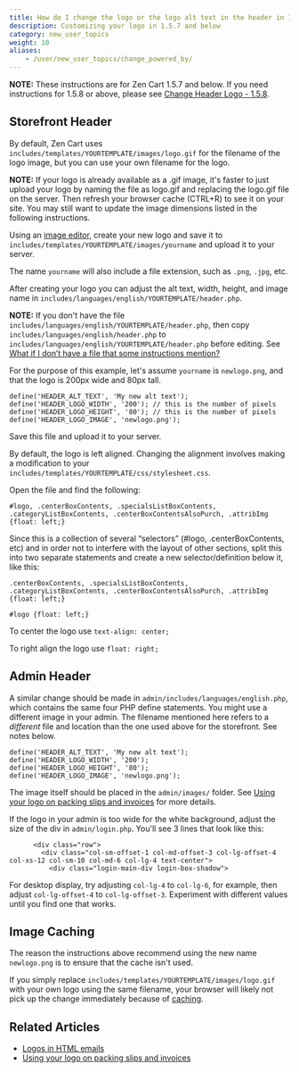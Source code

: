 ```yaml
---
title: How do I change the logo or the logo alt text in the header in 1.5.7?
description: Customizing your logo in 1.5.7 and below 
category: new_user_topics
weight: 10
aliases: 
    - /user/new_user_topics/change_powered_by/
---
```


**NOTE:** These instructions are for Zen Cart 1.5.7 and below. If you need instructions for 1.5.8 or above, please see [Change Header Logo - 1.5.8](/user/new_user_topics/change_header_logo/).

## Storefront Header 

By default, Zen Cart uses `includes/templates/YOURTEMPLATE/images/logo.gif` for the filename of the logo image, but you can use your own filename for the logo.

**NOTE:** If your logo is already available as a .gif image, it's faster to just upload your logo by naming the file as logo.gif and replacing the logo.gif file on the server. Then refresh your browser cache (CTRL+R) to see it on your site. You may still want to update the image dimensions listed in the following instructions.

Using an [image editor](/user/first_steps/useful_tools/#graphics-editors), create your new logo and save it to `includes/templates/YOURTEMPLATE/images/yourname` and upload it to your server.

The name `yourname` will also include a file extension, such as `.png`, `.jpg`, etc. 

After creating your logo you can adjust the alt text, width, height, and image name in `includes/languages/english/YOURTEMPLATE/header.php`. 

**NOTE:** If you don't have the file `includes/languages/english/YOURTEMPLATE/header.php`, then copy `includes/languages/english/header.php` to `includes/languages/english/YOURTEMPLATE/header.php` before editing.  See [What if I don’t have a file that some instructions mention?](/user/new_user_topics/no_such_file/)

For the purpose of this example, let's assume `yourname` is `newlogo.png`, and that the logo is 200px wide and 80px tall.

```
define('HEADER_ALT_TEXT', 'My new alt text');
define('HEADER_LOGO_WIDTH', '200'); // this is the number of pixels
define('HEADER_LOGO_HEIGHT', '80'); // this is the number of pixels
define('HEADER_LOGO_IMAGE', 'newlogo.png');
```

Save this file and upload it to your server. 

By default, the logo is left aligned. Changing the alignment involves making a modification to your `includes/templates/YOURTEMPLATE/css/stylesheet.css`. 

Open the file and find the following:

```
#logo, .centerBoxContents, .specialsListBoxContents, .categoryListBoxContents, .centerBoxContentsAlsoPurch, .attribImg {float: left;}
```

Since this is a collection of several “selectors” (#logo, .centerBoxContents, etc) and in order not to interfere with the layout of other sections, split this into two separate statements and create a new selector/definition below it, like this:

```
.centerBoxContents, .specialsListBoxContents, .categoryListBoxContents, .centerBoxContentsAlsoPurch, .attribImg {float: left;}

#logo {float: left;}
```

To center the logo use `text-align: center;`

To right align the logo use `float: right;`

## Admin Header 
A similar change should be made in `admin/includes/languages/english.php`, which contains the same four PHP define statements. You might use a different image in your admin. The filename mentioned here refers to a *different* file and location than the one used above for the storefront. See notes below.

```
define('HEADER_ALT_TEXT', 'My new alt text');
define('HEADER_LOGO_WIDTH', '200');
define('HEADER_LOGO_HEIGHT', '80');
define('HEADER_LOGO_IMAGE', 'newlogo.png');
```

The image itself should be placed in the `admin/images/` folder.
See [Using your logo on packing slips and invoices](/user/orders/high_res_logo) for more details.

If the logo in your admin is too wide for the white background, adjust the size of the div in `admin/login.php`. You'll see 3 lines that look like this:

```
      <div class="row">
        <div class="col-sm-offset-1 col-md-offset-3 col-lg-offset-4 col-xs-12 col-sm-10 col-md-6 col-lg-4 text-center">
          <div class="login-main-div login-box-shadow">
```

For desktop display, try adjusting `col-lg-4` to `col-lg-6`, for example, then adjust `col-lg-offset-4` to `col-lg-offset-3`.  Experiment with different values until you find one that works.

## Image Caching 

The reason the instructions above recommend using the new name `newlogo.png` is to ensure that the cache isn't used.

If you simply replace `includes/templates/YOURTEMPLATE/images/logo.gif` with your own logo using the same filename, your browser will likely not pick up the change immediately because of [caching](/user/new_user_topics/browser_caching/). 

## Related Articles 
- [Logos in HTML emails](/user/email/logo/) 
- [Using your logo on packing slips and invoices](/user/orders/high_res_logo)
